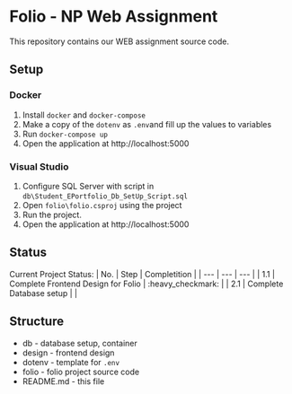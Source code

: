 # Folio - NP Web Assignment
This repository contains our WEB assignment source code.

## Setup 
### Docker
1. Install `docker` and `docker-compose`
2. Make a copy of the `dotenv` as `.env`and fill up the values to variables
3. Run `docker-compose up`
4. Open the application at http://localhost:5000

### Visual Studio
1. Configure SQL Server with script in `db\Student_EPortfolio_Db_SetUp_Script.sql`
2. Open `folio\folio.csproj` using the project
3. Run the project.
4. Open the application at http://localhost:5000

## Status
Current Project Status:
| No. | Step | Completition |
| --- | --- | --- |
| 1.1 | Complete Frontend Design for Folio | :heavy_checkmark: |
| 2.1 | Complete Database setup | |

## Structure
- db - database setup, container
- design - frontend design
- dotenv - template for `.env` 
- folio - folio project source code
- README.md - this file
